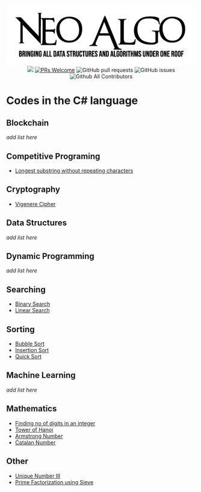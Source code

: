 <p align="center">
    <img src="../img/neo_algo.png"><br>
    <img src="https://img.shields.io/github/license/tesseractcoding/neoalgo?style=flat">
    <a href="http://makeapullrequest.com" target="_blank"><img src="https://img.shields.io/badge/PRs-welcome-brightgreen.svg?style=flat" alt="PRs Welcome"></a>
    <img alt="GitHub pull requests" src="https://img.shields.io/github/issues-pr/tesseractcoding/neoalgo">
    <img alt="GitHub issues" src="https://img.shields.io/github/issues/tesseractcoding/neoalgo">
    <img alt="Github All Contributors" src="https://img.shields.io/github/all-contributors/tesseractcoding/neoalgo">
</p>

# Codes in the C# language

## Blockchain

_add list here_

## Competitive Programing

- [Longest substring without repeating characters](cp/LengthOfLongestSubstring.cs)

## Cryptography

- [Vigenere Cipher](cryptography/vigenere_cipher.cs)

## Data Structures

_add list here_

## Dynamic Programming

_add list here_

## Searching

- [Binary Search](search/BinarySearch.cs)
- [Linear Search](search/LinearSearch.cs)

## Sorting

- [Bubble Sort](sort/BubbleSort.cs)
- [Insertion Sort](sort/InsertionSort.cs)
- [Quick Sort](sort/QuickSort.cs)

## Machine Learning

_add list here_

## Mathematics

- [Finding no of digits in an integer](math/Finding_no_of_digits_in_an_integer.cs)
- [Tower of Hanoi](math/tower_of_hanoi.cs)
- [Armstrong Number](math/Armstrong_Number.cs)
- [Catalan Number](math/Catalan_Number.cs)


## Other

- [Unique Number III](other/Unique_Number_III.cs)
- [Prime Factorization using Sieve](other/prime_factor_sieve.cs)
